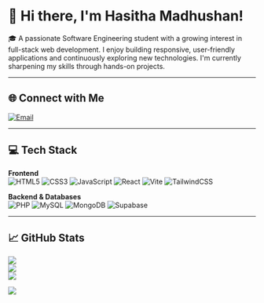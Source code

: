 # 👋 Hi there, I'm Hasitha Madhushan!

🎓 A passionate Software Engineering student with a growing interest in full-stack web development. I enjoy building responsive, user-friendly applications and continuously exploring new technologies. I'm currently sharpening my skills through hands-on projects.

---

## 🌐 Connect with Me
[![Email](https://img.shields.io/badge/Email-D14836?logo=gmail&logoColor=white)](mailto:hasithamadushan885@gmail.com)

---

## 💻 Tech Stack

**Frontend**  
![HTML5](https://img.shields.io/badge/html5-%23E34F26.svg?style=flat-square&logo=html5&logoColor=white)
![CSS3](https://img.shields.io/badge/css3-%231572B6.svg?style=flat-square&logo=css3&logoColor=white)
![JavaScript](https://img.shields.io/badge/javascript-%23323330.svg?style=flat-square&logo=javascript&logoColor=%23F7DF1E)
![React](https://img.shields.io/badge/react-%2320232a.svg?style=flat-square&logo=react&logoColor=%2361DAFB)
![Vite](https://img.shields.io/badge/vite-%23646CFF.svg?style=flat-square&logo=vite&logoColor=white)
![TailwindCSS](https://img.shields.io/badge/tailwindcss-%2338B2AC.svg?style=flat-square&logo=tailwind-css&logoColor=white)

**Backend & Databases**  
![PHP](https://img.shields.io/badge/php-%23777BB4.svg?style=flat-square&logo=php&logoColor=white)
![MySQL](https://img.shields.io/badge/mysql-4479A1.svg?style=flat-square&logo=mysql&logoColor=white)
![MongoDB](https://img.shields.io/badge/MongoDB-%234ea94b.svg?style=flat-square&logo=mongodb&logoColor=white)
![Supabase](https://img.shields.io/badge/Supabase-3ECF8E?style=flat-square&logo=supabase&logoColor=white)



---

## 📈 GitHub Stats

![](https://github-readme-stats.vercel.app/api?username=HasithaMadhushan&theme=chartreuse-dark&hide_border=false&include_all_commits=true&count_private=true)  
![](https://nirzak-streak-stats.vercel.app/?user=HasithaMadhushan&theme=chartreuse-dark&hide_border=false)  
![](https://github-readme-stats.vercel.app/api/top-langs/?username=HasithaMadhushan&theme=chartreuse-dark&hide_border=false&layout=compact)



[![](https://visitcount.itsvg.in/api?id=HasithaMadhushan&icon=0&color=0)](https://visitcount.itsvg.in)

